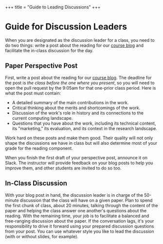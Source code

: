 +++
title = "Guide to Leading Discussions"
+++
# Guide for Discussion Leaders

When you are designated as the discussion leader for a class, you need to do two things: write a post about the reading for our [course blog][blog] and facilitate the in-class discussion for the day.

[blog]: /blog/


## Paper Perspective Post

First, write a post about the reading for our [course blog][blog].
The deadline for the post is *the class before the one where you present*,
so you will need to open the pull request by the 9:05am for that one-prior class period.
Here is what the post must contain:

* A detailed summary of the main contributions in the work.
* Critical thinking about the merits and shortcomings of the work.
* Discussion of the work's role in history and its connections to the current computing landscape.
* Questions that you have about the work, including its technical content, its "marketing," its evaluation, and its context in the research landscape.

Work hard on these posts and make them good.
Their quality will not only shape the discussions we have in class but will also determine most of your grade for the reading component.

When you finish the first draft of your perspective post, announce it on Slack.
The instructor will provide feedback on your blog posts to help you improve them, and other students are invited to do so too.


## In-Class Discussion

With your blog post in hand, the discussion leader is in charge of the 50-minute discussion that the class will have on a given paper.
Plan to spend the first chunk of class, about 20 minutes, talking through the content of the paper and helping the class answer one another's questions about the reading.
With the remaining time, your job is to facilitate a balanced and free-ranging discussion about the paper.
If the conversation lags, it's your responsibility to drive it forward using your prepared discussion questions from your post.
You can use whatever style you like to lead the discussion (with or without slides, for example).
